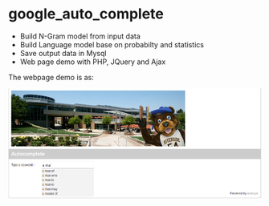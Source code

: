 # google_auto_complete

* Build N-Gram model from input data
* Build Language model base on probabilty and statistics
* Save output data in Mysql
* Web page demo with PHP, JQuery and Ajax 

The webpage demo is as:

![alt text](https://github.com/Wei2Wakeup/google_auto_complete/blob/master/demo/Screenshot%20from%202017-10-02%2000-56-08.png "demo screen shot")
